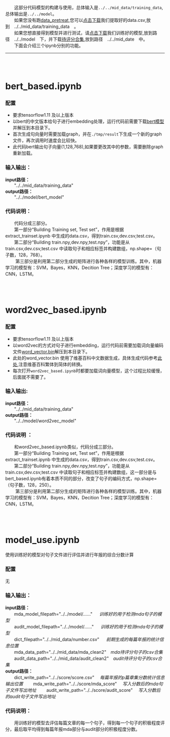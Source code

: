 &emsp;&emsp;这部分代码模型的构建与使用，总体输入是```../../mid_data/training_data```,总体输出是```../../model```。  
&emsp;&emsp;如果您没有跑[data_pretreat](../data_pretreat),您可以[点击下载](https://pan.baidu.com/s/1QE1m39YYazsDf6fCkJLx0A)我们提取好的data.csv,放到&emsp;../../mid_data/training_data&emsp;。  
&emsp;&emsp;如果您想直接得到模型并进行测试，请[点击下载](https://pan.baidu.com/s/158fj7TN8eLFJwPn7lUlUHw)我们训练好的模型,放到路径&emsp;../../model&emsp;下，并下载[待评分合集](https://pan.baidu.com/s/1L1QE3_QxzOCKAMYw8pHkqg),放到路径&emsp;../../mid_date&emsp;中。  
&emsp;&emsp;下面会介绍三个ipynb分别的功能。

***  
<br></br>
# bert_based.ipynb  
###   配置
* 要求tensorflow1.11 及以上版本    
* 以bert的中文版本给句子进行embedding处理，运行代码前需要下载[bert模型](https://storage.googleapis.com/bert_models/2018_11_03/chinese_L-12_H-768_A-12.zip)并解压到本目录下。  
* 首次生成句向量时需要加载graph，并在```./tmp/result```下生成一个新的graph文件，再次调用时速度会比较快。
* 此代码bert输出句子向量(1,128,768),如果要更改其中的参数，需要删除graph重新加载。
   
 ###   输入输出：
 __input路径：__   
 &emsp;&emsp;"../../mid_data/training_data"  
 __output路径：__  
 &emsp;&emsp;"../../model/bert_model"  
###    代码说明：
&emsp;&emsp;代码分成三部分。  
&emsp;&emsp;第一部分“Building Training set, Test set”，作用是根据extract_trainset.ipynb 中生成的data.csv，得到train.csv,dev.csv,test.csv。  
&emsp;&emsp;第二部分“Building train.npy,dev.npy,test.npy”，功能是从train.csv,dev.csv,test.csv 中读取句子和相应标签并构建数组，np.shape=（句子数，128，768）。    
&emsp;&emsp; 第三部分是利用第二部分生成的矩阵进行各种各样的模型训练。其中，机器学习的模型有：SVM，Bayes，KNN，Decition Tree；深度学习的模型有：CNN，LSTM。  
 
   
  
 <br></br> 
# word2vec_based.ipynb
###   配置
* 要求tensorflow1.11 及以上版本  
* 以word2vec的方式对句子进行embedding，运行代码前需要加载词向量编码文件[word_vector.bin](https://pan.baidu.com/s/1RijYcI_824x0evv1EnhenA)解压到本目录下。
* 此处的word_vector.bin 使用了维基百科中文数据生成，具体生成代码参考[此处](https://github.com/zake7749/word2vec-tutorial),注意维基百科繁体到简体的转换。
* 每次打开```word2vec_based.ipynb```时都要加载词向量模型，这个过程比较缓慢，后面就不需要了。
    
###    输入输出:  
 __input路径：__   
 &emsp;&emsp;"../../mid_data/training_data"  
 __output路径：__  
 &emsp;&emsp;"../../model/word2vec_model"  
 ### 代码说明 ：  
&emsp;&emsp;和word2vec_based.ipynb类似，代码分成三部分。  
&emsp;&emsp;第一部分“Building Training set, Test set”，作用是根据extract_trainset.ipynb 中生成的data.csv，得到train.csv,dev.csv,test.csv。  
&emsp;&emsp;第二部分“Building train.npy,dev.npy,test.npy”，功能是从train.csv,dev.csv,test.csv 中读取句子和相应标签并构建数组，这一部分是与bert_based.ipynb有着本质不同的部分，改变了句子的编码方式，np.shape=（句子数，128，250）。    
&emsp;&emsp; 第三部分是利用第二部分生成的矩阵进行各种各样的模型训练。其中，机器学习的模型有：SVM，Bayes，KNN，Decition Tree；深度学习的模型有：CNN，LSTM。  
 
   
  
 <br></br> 
  
  
  
# model_use.ipynb
使用训练好的模型对句子文件进行评估并进行年报的综合分数计算
###    配置  
无
  
###    输入输出：  
__input路径：__   
&emsp;&emsp;mda_model_filepath="../../model/……" &emsp; _训练好的用于检测mda句子的模型_   
&emsp;&emsp;audit_model_filepath="../../model/……"  &emsp; _训练好的用于检测mda句子的模型_   
&emsp;&emsp;dict_filepath="../../mid_data/number.csv" &emsp; _前期生成的每篇年报的统计信息位置_  
&emsp;&emsp;mda_data_path="../../mid_data/mda_clean2"&emsp;_mda待评分句子的csv合集_  
&emsp;&emsp;audit_data_path="../../mid_data/audit_clean2"&emsp;_audit待评分句子的csv合集_  
__output路径：__   
&emsp;&emsp;dict_write_path="../../score/score.csv"&emsp; _每篇年报的p篇章集分数统计信息输出位置_
&emsp;&emsp;mda_write_path="../../score/mda_score"&emsp; _写入分数后的mda句子文件写出地址_
&emsp;&emsp;audit_write_path="../../score/audit_score"&emsp; _写入分数后的audit句子文件写出地址_
###   代码说明：   
&emsp;&emsp;用训练好的模型去评估每篇文章的每一个句子，得到每一个句子的积极程度评分，最后取平均得到每篇年报mda部分与audit部分的积极程度分数。



